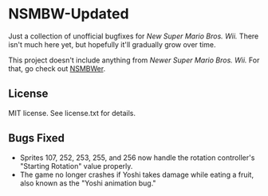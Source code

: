 # NSMBW-Updated

Just a collection of unofficial bugfixes for *New Super Mario Bros. Wii.* There isn't much here yet, but hopefully it'll gradually grow over time.

This project doesn't include anything from *Newer Super Mario Bros. Wii.* For that, go check out [NSMBWer](https://github.com/Danster64/NSMBWer).


## License

MIT license. See license.txt for details.


## Bugs Fixed

* Sprites 107, 252, 253, 255, and 256 now handle the rotation controller's "Starting Rotation" value properly.
* The game no longer crashes if Yoshi takes damage while eating a fruit, also known as the "Yoshi animation bug."
